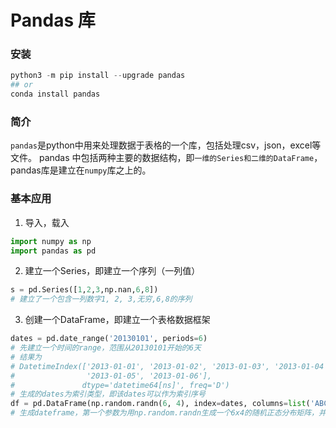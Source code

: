 # Pandas 库

### 安装
```python
python3 -m pip install --upgrade pandas
## or 
conda install pandas
```
### 简介
```pandas```是python中用来处理数据于表格的一个库，包括处理csv，json，excel等文件。
pandas 中包括两种主要的数据结构，即```一维的Series和二维的DataFrame```，pandas库是建立在```numpy```库之上的。

### 基本应用
1. 导入，载入
```python
import numpy as np
import pandas as pd 
```
2. 建立一个Series，即建立一个序列（一列值）
```python
s = pd.Series([1,2,3,np.nan,6,8])
# 建立了一个包含一列数字1, 2, 3,无穷,6,8的序列
```
3. 创建一个DataFrame，即建立一个表格数据框架
```python
dates = pd.date_range('20130101', periods=6)
# 先建立一个时间的range，范围从20130101开始的6天
# 结果为
# DatetimeIndex(['2013-01-01', '2013-01-02', '2013-01-03', '2013-01-04',
#                '2013-01-05', '2013-01-06'],
#               dtype='datetime64[ns]', freq='D')
# 生成的dates为索引类型，即该dates可以作为索引序号
df = pd.DataFrame(np.random.randn(6, 4), index=dates, columns=list('ABCD'))
# 生成dateframe，第一个参数为用np.random.randn生成一个6x4的随机正态分布矩阵，并且该dataframe以之前生产的日期为索引，列名为'A', 'B', 'C', 'D'